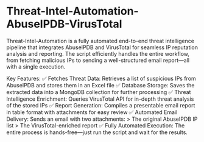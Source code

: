 # Threat-Intel-Automation-AbuseIPDB-VirusTotal
Threat-Intel-Automation is a fully automated end-to-end threat intelligence pipeline that integrates AbuseIPDB and VirusTotal for seamless IP reputation analysis and reporting. The script efficiently handles the entire workflow, from fetching malicious IPs to sending a well-structured email report—all with a single execution.

Key Features:
✅ Fetches Threat Data: Retrieves a list of suspicious IPs from AbuseIPDB and stores them in an Excel file
✅ Database Storage: Saves the extracted data into a MongoDB collection for further processing
✅ Threat Intelligence Enrichment: Queries VirusTotal API for in-depth threat analysis of the stored IPs
✅ Report Generation: Compiles a presentable email report in table format with attachments for easy review
✅ Automated Email Delivery: Sends an email with two attachments:
      > The original AbuseIPDB IP list
      > The VirusTotal-enriched report
✅ Fully Automated Execution: The entire process is hands-free—just run the script and wait for the results.

